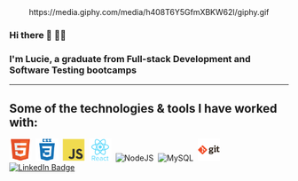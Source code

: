 <div id="header" align="center">
  https://media.giphy.com/media/h408T6Y5GfmXBKW62l/giphy.gif
</div>

### Hi there 👋 :woman_technologist: 
### I'm Lucie, a graduate from Full-stack Development and Software Testing bootcamps

---

## Some of the technologies & tools I have worked with:
<div>
  <img src="https://github.com/devicons/devicon/blob/master/icons/html5/html5-original.svg" title="HTML5" alt="HTML" width="40" height="40"/>&nbsp;
  <img src="https://github.com/devicons/devicon/blob/master/icons/css3/css3-plain-wordmark.svg"  title="CSS3" alt="CSS" width="40" height="40"/>&nbsp;
  <img src="https://github.com/devicons/devicon/blob/master/icons/javascript/javascript-original.svg" title="JavaScript" alt="JavaScript" width="40" height="40"/>&nbsp;
  <img src="https://github.com/devicons/devicon/blob/master/icons/react/react-original-wordmark.svg" title="React" alt="React" width="40" height="40"/>&nbsp;
  <img src="https://cdn.jsdelivr.net/gh/devicons/devicon/icons/vuejs/vuejs-original.svg"
  <img src="https://github.com/devicons/devicon/blob/master/icons/nodejs/nodejs-original-wordmark.svg" title="NodeJS" alt="NodeJS" width="40" height="40"/>&nbsp;
  <img src="https://cdn.jsdelivr.net/gh/devicons/devicon/icons/express/express-original-wordmark.svg"
  <img src="https://github.com/devicons/devicon/blob/master/icons/mysql/mysql-original-wordmark.svg" title="MySQL"  alt="MySQL" width="40" height="40"/>&nbsp;
  <img src="https://github.com/devicons/devicon/blob/master/icons/git/git-original-wordmark.svg" title="Git" **alt="Git" width="40" height="40"
  <img src="https://cdn.jsdelivr.net/gh/devicons/devicon/icons/bootstrap/bootstrap-original.svg"
  <img src="https://cdn.jsdelivr.net/gh/devicons/devicon/icons/tailwindcss/tailwindcss-original-wordmark.svg"
  <img src="https://cdn.jsdelivr.net/gh/devicons/devicon/icons/figma/figma-original.svg"
  <img src="https://cdn.jsdelivr.net/gh/devicons/devicon/icons/canva/canva-original.svg"
  <img src="https://cdn.jsdelivr.net/gh/devicons/devicon/icons/selenium/selenium-original.svg"
  <img src="https://cdn.jsdelivr.net/gh/devicons/devicon/icons/jest/jest-plain.svg"
  <img src="https://cdn.jsdelivr.net/gh/devicons/devicon/icons/mocha/mocha-plain.svg"
  <img src="https://cdn.jsdelivr.net/gh/devicons/devicon/icons/webpack/webpack-original-wordmark.svg"
  <img src="https://cdn.jsdelivr.net/gh/devicons/devicon/icons/jira/jira-original-wordmark.svg"
  <img src="https://cdn.jsdelivr.net/gh/devicons/devicon/icons/trello/trello-plain.svg"
  />
</div>



<div id="badges">
   <a href="https://www.linkedin.com/in/luciebaborova/">
    <img src="https://img.shields.io/badge/LinkedIn-blue?style=for-the-badge&logo=linkedin&logoColor=white" alt="LinkedIn Badge"/>
  </a>
</div>


<!--
**lucieBBR/lucieBBR** is a ✨ _special_ ✨ repository because its `README.md` (this file) appears on your GitHub profile.

Here are some ideas to get you started:

- 🔭 I’m currently working on ...
- 🌱 I’m currently learning ...
- 👯 I’m looking to collaborate on ...
- 🤔 I’m looking for help with ...
- 💬 Ask me about ...
- 📫 How to reach me: ...
- 😄 Pronouns: ...
- ⚡ Fun fact: ...
-->
